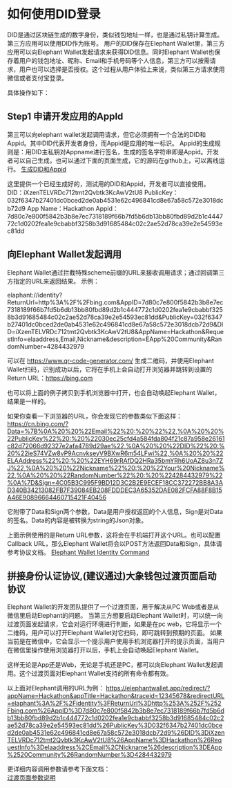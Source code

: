 # 如何使用DID登录
  DID是通过区块链生成的数字身份，类似钱包地址一样，也是通过私钥计算生成。第三方应用可以使用DID作为账号。
  用户的DID保存在Elephant Wallet里，第三方应用可以向Elephant Wallet发起请求来获得DID信息。同时Elephant Wallet也保存着用户的钱包地址、昵称、Email和手机号码等个人信息，第三方可以按需请求，用户也可以选择是否授权。这个过程从用户体验上来说，类似第三方请求使用微信或者支付宝登录。
  
  具体操作如下：

## Step1 申请开发应用的AppId
  第三可以向elephant wallet发起调用请求，但它必须拥有一个合法的DID和Appid。其中DID代表开发者身份，而Appid是应用的唯一标识。
  Appid的生成规则是：用DID主私钥对Appname进行签名，生成的签名字符串即是Appid。开发者可以自己生成，也可以通过下面的页面生成，它的源码在github上，可以离线运行。
  [生成DID和Appid](https://zuohuahua.github.io/Elastos.Tools.Creator.Capsule)
  
  这里提供一个已经生成好的，测试用的DID和Appid，开发者可以直接使用。
  DID：iXzenTELVRDc712tmt2Qvbtk3KcAwV2tU8
  PublicKey：032f6347b27401dc0bced2de0ab4531e62c496841cd8e67a58c572e3018dcb72d9
  App Name：Hackathon
  Appid：7d80c7e800f5842b3b8e7ec7318189f66b7fd5b6db13bb80fbd89d2b1c444772c1d0202fea1e9cbabbf3258b3d91685484c02c2ae52d78ca39e2e54593ec81dd

## 向Elephant Wallet发起调用
  Elephant Wallet通过拦截特殊scheme前缀的URL来接收调用请求；通过回调第三方指定的URL来返回结果。
  示例：
  
  elaphant://identity?ReturnUrl=http%3A%2F%2Fbing.com&AppID=7d80c7e800f5842b3b8e7ec7318189f66b7fd5b6db13bb80fbd89d2b1c444772c1d0202fea1e9cbabbf3258b3d91685484c02c2ae52d78ca39e2e54593ec81dd&PublicKey=032f6347b27401dc0bced2de0ab4531e62c496841cd8e67a58c572e3018dcb72d9&DID=iXzenTELVRDc712tmt2Qvbtk3KcAwV2tU8&AppName=Hackathon&RequestInfo=elaaddress,Email,Nickname&description=EApp%20Community&RandomNumber=4284432979
  
  可以在 https://www.qr-code-generator.com/ 生成二维码，并使用Elephant Wallet扫码，识别成功以后，它将在手机上会自动打开浏览器并跳转到设置的Return URL：https://bing.com
  
  也可以将上面的例子拷贝到手机浏览器中打开，也会自动唤起Elephant Wallet，结果是一样的。
  
  如果你查看一下浏览器的URL，你会发现它的参数类似下面这样：
  https://cn.bing.com/?Data=%7B%0A%20%20%22Email%22%20:%20%22%22,%0A%20%20%22PublicKey%22%20:%20%22030ec25cfd4a584fda804f21c87a958e26161c82d72066d92327e2afa4789d29ae%22,%0A%20%20%22DID%22%20:%20%22ieS74VZw8vP9AcnvkseyV9BXwR6m54LFwi%22,%0A%20%20%22ELAAddress%22%20:%20%22EYH69rRAfDQ2HRa35bmYRh6UoAZ8u3n7ZJ%22,%0A%20%20%22Nickname%22%20:%20%22Your%20Nickname%22,%0A%20%20%22RandomNumber%22%20:%20%224284432979%22%0A%7D&Sign=4C05B3C995F9BD12D3C2B2E9ECEF18CC372272BB8A3AD340B34213082FB7F39084EB208FDDDEC3A65352DAE082FCFA88F8B15A46E90896664460715421F40456
  
  它附带了Data和Sign两个参数，Data是用户授权返回的个人信息，Sign是对Data的签名。Data的内容是被转换为string的Json对象。
  
  上面示例使用的是Return URL参数，这将会在手机端打开这个URL。也可以配置Callback URL，那么Elephant Wallet将会以POST方法返回Data和Sign，具体请参考协议文档。
    [Elephant Wallet Identity Command](https://github.com/elastos/Elastos.Developer.Doc/blob/master/CN/4.%E9%92%B1%E5%8C%85%E5%AF%B9%E6%8E%A5/4.Elephant%E9%92%B1%E5%8C%85%E5%AF%B9%E6%8E%A5%E5%8D%8F%E8%AE%AE.md#identity%E6%8C%87%E4%BB%A4)
   

## 拼接身份认证协议,(建议通过)大象钱包过渡页面启动协议

  Elephant Wallet的开发团队提供了一个过渡页面，用于解决从PC Web或者是从微信里启动Elephant的问题。
  当第三方想要启动Elephant Wallet时，可以统一向过渡页面发起请求，它会对运行环境进行判断，如果是在pc web，它将显示一个二维码，用户可以打开Elephant Wallet对它扫码，即可跳转到预期的页面。
  如果当前是在微信中，它会显示一个提示用户使用手机浏览器打开的提示页面，当用户在微信里操作使用浏览器打开以后，手机上会自动唤起Elephant Wallet。
   
  这样无论是App还是Web，无论是手机还是PC，都可以向Elephant Wallet发起调用。这个过渡页面对Elephant Wallet支持的所有命令都有效。
  
  以上面对Elephant调用的URL为例：
  https://elephantwallet.app/redirect/?appName=Hackathon&appTitle=Hackathon&traceid=12345678&redirectURL=elaphant%3A%2F%2Fidentity%3FReturnUrl%3Dhttp%253A%252F%252Fbing.com%26AppID%3D7d80c7e800f5842b3b8e7ec7318189f66b7fd5b6db13bb80fbd89d2b1c444772c1d0202fea1e9cbabbf3258b3d91685484c02c2ae52d78ca39e2e54593ec81dd%26PublicKey%3D032f6347b27401dc0bced2de0ab4531e62c496841cd8e67a58c572e3018dcb72d9%26DID%3DiXzenTELVRDc712tmt2Qvbtk3KcAwV2tU8%26AppName%3DHackathon%26RequestInfo%3Delaaddress%2CEmail%2CNickname%26description%3DEApp%2520Community%26RandomNumber%3D4284432979

  
  更详细内容调用参数请参考下面文档：  
  [过渡页面参数说明](./redirect_page.md)


